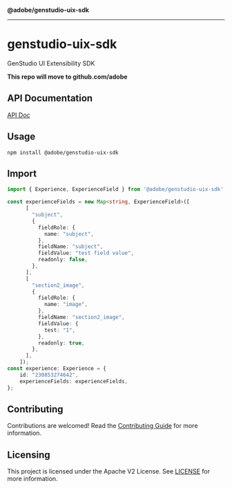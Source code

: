 **@adobe/genstudio-uix-sdk**

***

# genstudio-uix-sdk
GenStudio UI Extensibility SDK

**This repo will move to github.com/adobe**

## API Documentation
[API Doc](_media/api.md)

## Usage
```
npm install @adobe/genstudio-uix-sdk
```

## Import
```ts
import { Experience, ExperienceField } from '@adobe/genstudio-uix-sdk'

const experienceFields = new Map<string, ExperienceField>([
      [
        "subject",
        {
          fieldRole: {
            name: "subject",
          },
          fieldName: "subject",
          fieldValue: "test field value",
          readonly: false,
        },
      ],
      [
        "section2_image",
        {
          fieldRole: {
            name: "image",
          },
          fieldName: "section2_image",
          fieldValue: {
            test: "1",
          },
          readonly: true,
        },
      ],
    ]);
const experience: Experience = {
    id: "230853274642",
    experienceFields: experienceFields,
};
```

## Contributing

Contributions are welcomed! Read the [Contributing Guide](_media/CONTRIBUTING.md) for more information.

## Licensing

This project is licensed under the Apache V2 License. See [LICENSE](_media/LICENSE) for more information.

